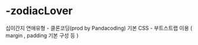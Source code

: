 # -zodiacLover
십이간지 연애유형 - 클론코딩(prod by Pandacoding)
기본 CSS - 부트스트랩 이용 ( margin , padding 기본 구성 등 )
